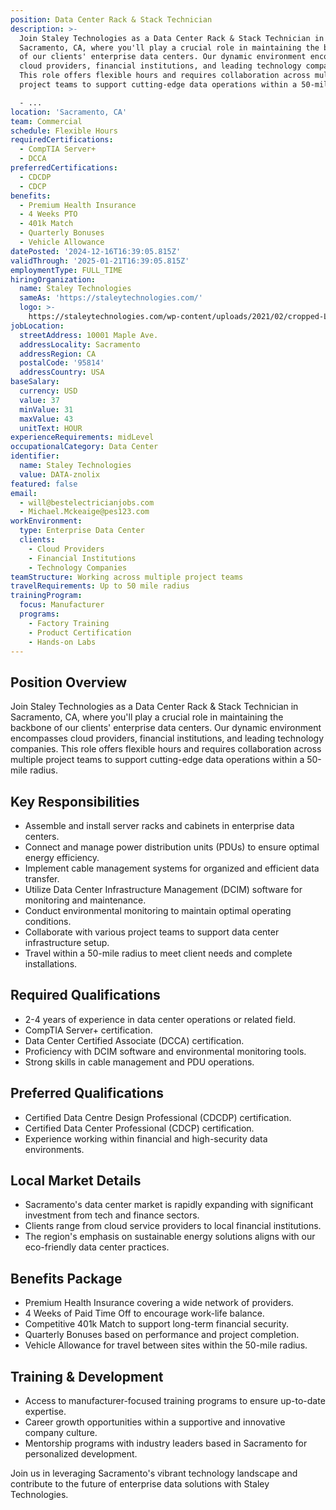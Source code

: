 ```yaml
---
position: Data Center Rack & Stack Technician
description: >-
  Join Staley Technologies as a Data Center Rack & Stack Technician in
  Sacramento, CA, where you'll play a crucial role in maintaining the backbone
  of our clients' enterprise data centers. Our dynamic environment encompasses
  cloud providers, financial institutions, and leading technology companies.
  This role offers flexible hours and requires collaboration across multiple
  project teams to support cutting-edge data operations within a 50-mile radius.

  - ...
location: 'Sacramento, CA'
team: Commercial
schedule: Flexible Hours
requiredCertifications:
  - CompTIA Server+
  - DCCA
preferredCertifications:
  - CDCDP
  - CDCP
benefits:
  - Premium Health Insurance
  - 4 Weeks PTO
  - 401k Match
  - Quarterly Bonuses
  - Vehicle Allowance
datePosted: '2024-12-16T16:39:05.815Z'
validThrough: '2025-01-21T16:39:05.815Z'
employmentType: FULL_TIME
hiringOrganization:
  name: Staley Technologies
  sameAs: 'https://staleytechnologies.com/'
  logo: >-
    https://staleytechnologies.com/wp-content/uploads/2021/02/cropped-Logo_StaleyTechnologies.png
jobLocation:
  streetAddress: 10001 Maple Ave.
  addressLocality: Sacramento
  addressRegion: CA
  postalCode: '95814'
  addressCountry: USA
baseSalary:
  currency: USD
  value: 37
  minValue: 31
  maxValue: 43
  unitText: HOUR
experienceRequirements: midLevel
occupationalCategory: Data Center
identifier:
  name: Staley Technologies
  value: DATA-znolix
featured: false
email:
  - will@bestelectricianjobs.com
  - Michael.Mckeaige@pes123.com
workEnvironment:
  type: Enterprise Data Center
  clients:
    - Cloud Providers
    - Financial Institutions
    - Technology Companies
teamStructure: Working across multiple project teams
travelRequirements: Up to 50 mile radius
trainingProgram:
  focus: Manufacturer
  programs:
    - Factory Training
    - Product Certification
    - Hands-on Labs
---
```




## Position Overview
Join Staley Technologies as a Data Center Rack & Stack Technician in Sacramento, CA, where you'll play a crucial role in maintaining the backbone of our clients' enterprise data centers. Our dynamic environment encompasses cloud providers, financial institutions, and leading technology companies. This role offers flexible hours and requires collaboration across multiple project teams to support cutting-edge data operations within a 50-mile radius.

## Key Responsibilities
- Assemble and install server racks and cabinets in enterprise data centers.
- Connect and manage power distribution units (PDUs) to ensure optimal energy efficiency.
- Implement cable management systems for organized and efficient data transfer.
- Utilize Data Center Infrastructure Management (DCIM) software for monitoring and maintenance.
- Conduct environmental monitoring to maintain optimal operating conditions.
- Collaborate with various project teams to support data center infrastructure setup.
- Travel within a 50-mile radius to meet client needs and complete installations.

## Required Qualifications
- 2-4 years of experience in data center operations or related field.
- CompTIA Server+ certification.
- Data Center Certified Associate (DCCA) certification.
- Proficiency with DCIM software and environmental monitoring tools.
- Strong skills in cable management and PDU operations.

## Preferred Qualifications
- Certified Data Centre Design Professional (CDCDP) certification.
- Certified Data Center Professional (CDCP) certification.
- Experience working within financial and high-security data environments.

## Local Market Details
- Sacramento's data center market is rapidly expanding with significant investment from tech and finance sectors.
- Clients range from cloud service providers to local financial institutions.
- The region's emphasis on sustainable energy solutions aligns with our eco-friendly data center practices.

## Benefits Package
- Premium Health Insurance covering a wide network of providers.
- 4 Weeks of Paid Time Off to encourage work-life balance.
- Competitive 401k Match to support long-term financial security.
- Quarterly Bonuses based on performance and project completion.
- Vehicle Allowance for travel between sites within the 50-mile radius.

## Training & Development
- Access to manufacturer-focused training programs to ensure up-to-date expertise.
- Career growth opportunities within a supportive and innovative company culture.
- Mentorship programs with industry leaders based in Sacramento for personalized development.

Join us in leveraging Sacramento's vibrant technology landscape and contribute to the future of enterprise data solutions with Staley Technologies.